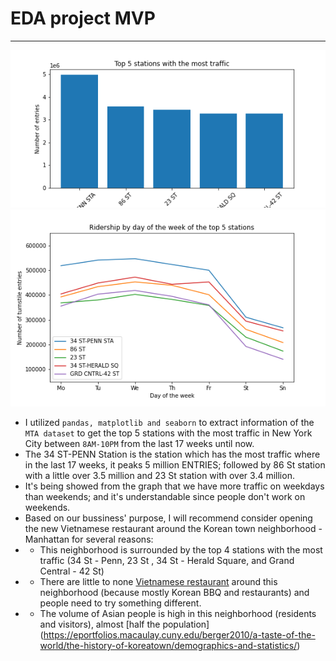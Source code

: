 # EDA project MVP
---
![](top_5_barchart.png)
![](top_5_station_traffic.png)

- I utilized `pandas, matplotlib and seaborn` to extract information of the `MTA dataset` to get the top 5 stations with the most traffic in New York City between `8AM-10PM` from the last 17 weeks until now.
- The 34 ST-PENN Station is the station which has the most traffic where in the last 17 weeks, it peaks 5 million ENTRIES; followed by 86 St station with a little over 3.5 million and 23 St station with over 3.4 million.
- It's being showed from the graph that we have more traffic on weekdays than weekends; and it's understandable since people don't work on weekends.
- Based on our bussiness' purpose, I will recommend consider opening the new Vietnamese restaurant around the Korean town neighborhood - Manhattan for several reasons:
- - This neighborhood is surrounded by the top 4 stations with the most traffic (34 St - Penn, 23 St , 34 St - Herald Square, and Grand Central - 42 St)
- - There are little to none [Vietnamese restaurant](https://www.yelp.com/search?cflt=vietnamese&find_loc=Koreatown%2C+Manhattan%2C+NY+10001) around this neighborhood (because mostly Korean BBQ and restaurants) and people need to try something different.
- - The volume of Asian people is high in this neighborhood (residents and visitors), almost [half the population] (https://eportfolios.macaulay.cuny.edu/berger2010/a-taste-of-the-world/the-history-of-koreatown/demographics-and-statistics/)
